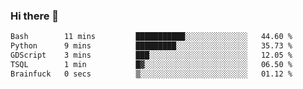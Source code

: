 ### Hi there 👋

<!--
**gustavkrist/gustavkrist** is a ✨ _special_ ✨ repository because its `README.md` (this file) appears on your GitHub profile.

Here are some ideas to get you started:

- 🔭 I’m currently working on ...
- 🌱 I’m currently learning ...
- 👯 I’m looking to collaborate on ...
- 🤔 I’m looking for help with ...
- 💬 Ask me about ...
- 📫 How to reach me: ...
- 😄 Pronouns: ...
- ⚡ Fun fact: ...
-->

<!--START_SECTION:waka-->

```txt
Bash        11 mins         ███████████░░░░░░░░░░░░░░   44.60 %
Python      9 mins          █████████░░░░░░░░░░░░░░░░   35.73 %
GDScript    3 mins          ███░░░░░░░░░░░░░░░░░░░░░░   12.05 %
TSQL        1 min           █▓░░░░░░░░░░░░░░░░░░░░░░░   06.50 %
Brainfuck   0 secs          ▒░░░░░░░░░░░░░░░░░░░░░░░░   01.12 %
```

<!--END_SECTION:waka-->
